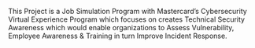 This Project is a Job Simulation Program with Mastercard’s Cybersecurity Virtual Experience Program which focuses on creates Technical Security Awareness which would enable organizations to Assess Vulnerability, Employee Awareness & Training in turn Improve Incident Response.
